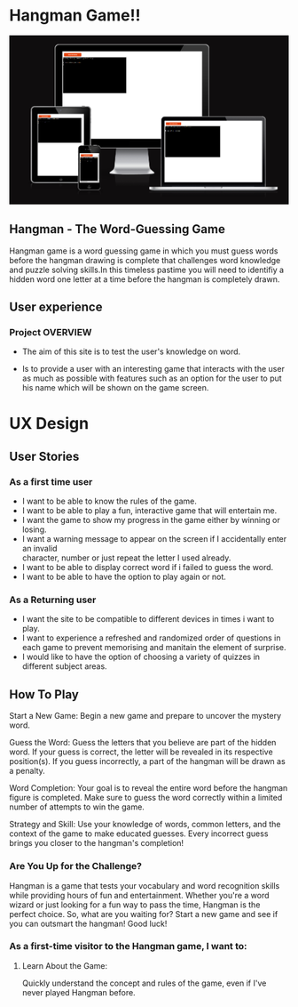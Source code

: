 # Hangman Game!!

![Website Mockup](/images/am-i-responsive.png)

##  Hangman - The Word-Guessing Game

Hangman game is a word guessing game in which you must guess words before the hangman drawing is complete that challenges word knowledge and puzzle solving skills.In this timeless pastime you will need to identifiy a hidden word one letter at a time before the hangman is completely drawn.

## User experience

### Project OVERVIEW

- The aim of this site is to test the user's knowledge on word.

- Is to provide a user with an interesting game that interacts with the user as much as possible with features such as an option for the user to put his name which will be shown on the game screen.

# UX Design

## User Stories

### As a first time user

- I want to be able to know the rules of the game.
- I want to be able to play a fun, interactive game that will entertain me.
- I want the game to show my progress in the game either by winning or losing.
- I want a warning message to appear on the screen if I accidentally enter an invalid  
  character, number or just repeat the letter I used already.
- I want to be able to display correct word if i failed to guess the word.
- I want to be able to have the option to play again or not.

### As a Returning user

- I want the site to be compatible to different devices in times i want to play.
- I want to experience a refreshed and randomized order of questions in each game to prevent memorising and manitain the element of surprise.
- I would like to have the option of choosing a variety of quizzes in different subject areas.

## How To Play

Start a New Game: Begin a new game and prepare to uncover the mystery word.

Guess the Word: Guess the letters that you believe are part of the hidden word. If your guess is correct, the letter will be revealed in its respective position(s). If you guess incorrectly, a part of the hangman will be drawn as a penalty.

Word Completion: Your goal is to reveal the entire word before the hangman figure is completed. Make sure to guess the word correctly within a limited number of attempts to win the game.

Strategy and Skill: Use your knowledge of words, common letters, and the context of the game to make educated guesses. Every incorrect guess brings you closer to the hangman's completion!

### Are You Up for the Challenge?

Hangman is a game that tests your vocabulary and word recognition skills while providing hours of fun and entertainment. Whether you're a word wizard or just looking for a fun way to pass the time, Hangman is the perfect choice. So, what are you waiting for? Start a new game and see if you can outsmart the hangman! Good luck!

### As a first-time visitor to the Hangman game, I want to:

1. Learn About the Game:

    Quickly understand the concept and rules of the game, even if I've never played Hangman before.

